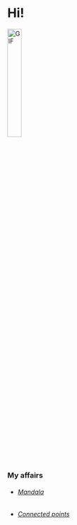 # Hi!

<div style="align: center;">
    <img src="https://media.giphy.com/media/3oEduZHK9DOK3jXhlK/giphy.gif" width="25%" alt="GIF">
</div>




### My affairs
  - ###### [Mandala](https://rw610.github.io/mandala/)
  - ###### [Connected points](https://rw610.github.io/canvas/)
